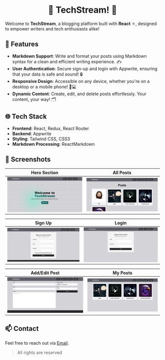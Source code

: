 <h1 align='center'> 🌟 TechStream! 📝</h1>

Welcome to **TechStream**, a blogging platform built with **React** ⚛️, designed to empower writers and tech enthusiasts alike! 

## 🚀 Features

- **Markdown Support**: Write and format your posts using Markdown syntax for a clean and efficient writing experience. ✍️
- **User Authentication**: Secure sign-up and login with Appwrite, ensuring that your data is safe and sound! 🔒
- **Responsive Design**: Accessible on any device, whether you're on a desktop or a mobile phone! 📱💻
- **Dynamic Content**: Create, edit, and delete posts effortlessly. Your content, your way! 🗂️

## 🌐 Tech Stack

- **Frontend**: React, Redux, React Router
- **Backend**: Appwrite
- **Styling**: Tailwind CSS, CSS3
- **Markdown Processing**: ReactMarkdown

## 📸 Screenshots

| **Hero Section**                         | **All Posts**                            |
|------------------------------------------|------------------------------------------|
| ![hero](screenshot/Hero.png)             | ![all-posts](screenshot/all-posts.png)   |

| **Sign Up**                              | **Login**                                |
|------------------------------------------|------------------------------------------|
| ![signup](screenshot/signup.png)         | ![login](screenshot/login.png)           |

| **Add/Edit Post**                        | **My Posts**                             |
|------------------------------------------|------------------------------------------|
| ![add-edit-post](screenshot/add-post.png)| ![my-posts](screenshot/my-posts.png)     |



## 📫 Contact

Feel free to reach out via [Email](mailto:abheeshta.p@gmail.com).

> All rights are reserved
